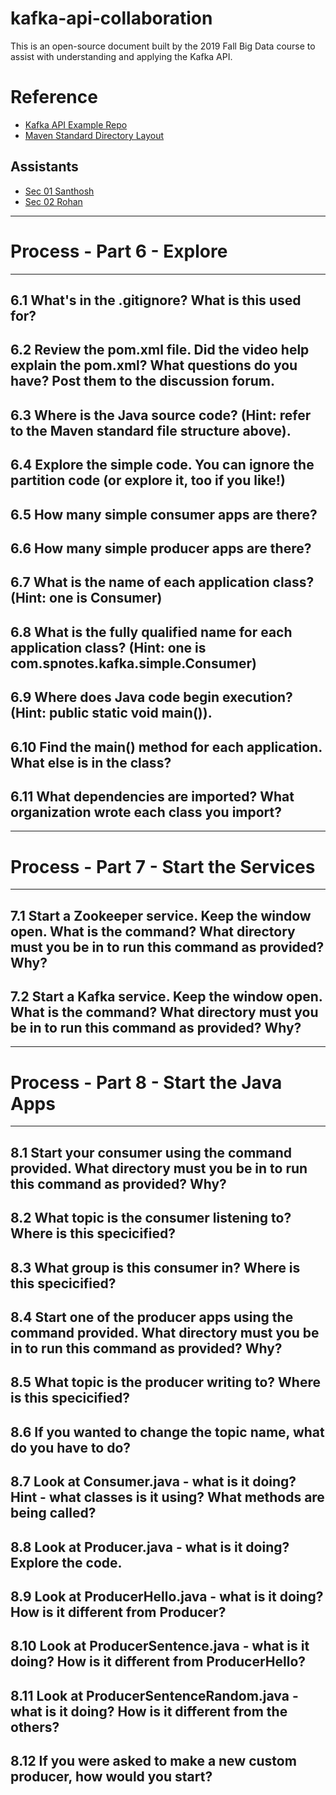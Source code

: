 # kafka-api-collaboration
This is an open-source document built by the 2019 Fall Big Data course to assist with understanding and applying the Kafka API.

# Reference

- [Kafka API Example Repo](https://github.com/denisecase/kafka-api)
- [Maven Standard Directory Layout](http://maven.apache.org/guides/introduction/introduction-to-the-standard-directory-layout.html)

## Assistants

- [Sec 01 Santhosh]()
- [Sec 02 Rohan]()

---
# Process - Part 6 - Explore
---

## 6.1 What's in the .gitignore?  What is this used for? 



## 6.2 Review the pom.xml file.  Did the video help explain the pom.xml?  What questions do you have? Post them to the discussion forum.



## 6.3 Where is the Java source code? (Hint: refer to the Maven standard file structure above).



## 6.4 Explore the simple code. You can ignore the partition code (or explore it, too if you like!) 



## 6.5 How many simple consumer apps are there?



## 6.6 How many simple producer apps are there?



## 6.7 What is the name of each application class?  (Hint: one is Consumer)



## 6.8 What is the fully qualified name for each application class? (Hint: one is com.spnotes.kafka.simple.Consumer)



## 6.9 Where does Java code begin execution? (Hint: public static void main()). 



## 6.10 Find the main() method for each application.  What else is in the class?



## 6.11 What dependencies are imported? What organization wrote each class you import?



---
# Process - Part 7 - Start the Services
---

## 7.1 Start a Zookeeper service. Keep the window open. What is the command? What directory must you be in to run this command as provided? Why?



## 7.2 Start a Kafka service. Keep the window open. What is the command? What directory must you be in to run this command as provided? Why?



--- 
# Process - Part 8 - Start the Java Apps
--- 

## 8.1 Start your consumer using the command provided. What directory must you be in to run this command as provided? Why?



## 8.2 What topic is the consumer listening to? Where is this specicified?



## 8.3 What group is this consumer in? Where is this specicified?



## 8.4 Start one of the producer apps using the command provided. What directory must you be in to run this command as provided? Why?



## 8.5 What topic is the producer writing to? Where is this specicified?



## 8.6 If you wanted to change the topic name, what do you have to do? 



## 8.7 Look at Consumer.java - what is it doing? Hint - what classes is it using? What methods are being called?



## 8.8 Look at Producer.java - what is it doing? Explore the code.



## 8.9 Look at ProducerHello.java - what is it doing? How is it different from Producer?



## 8.10 Look at ProducerSentence.java - what is it doing? How is it different from ProducerHello?



## 8.11 Look at ProducerSentenceRandom.java - what is it doing? How is it different from the others?



## 8.12 If you were asked to make a new custom producer, how would you start? 




